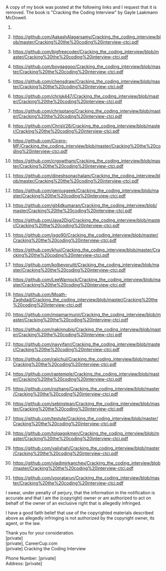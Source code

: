 A copy of my book was posted at the following links and I request that 
it is removed. The book is "Cracking the Coding Interview" by Gayle 
Laakmann McDowell.  

1.  
  
2. https://github.com/AakashAlagarsamy/Cracking_the_coding_interview/blob/master/Cracking%20the%20coding%20interview-ctci.pdf  
  
3. https://github.com/bigfreecoder/Cracking_the_coding_interview/blob/master/Cracking%20the%20coding%20interview-ctci.pdf  
  
4. https://github.com/boygaggoo/Cracking_the_coding_interview/blob/master/Cracking%20the%20coding%20interview-ctci.pdf  
  
5. https://github.com/chensdraw/Cracking_the_coding_interview/blob/master/Cracking%20the%20coding%20interview-ctci.pdf  
  
6. https://github.com/chrisk447/Cracking_the_coding_interview/blob/master/Cracking%20the%20coding%20interview-ctci.pdf  
  
7. https://github.com/chrisptang/Cracking_the_coding_interview/blob/master/Cracking%20the%20coding%20interview-ctci.pdf  
  
8. https://github.com/ChrisV26/Cracking_the_coding_interview/blob/master/Cracking%20the%20coding%20interview-ctci.pdf  
  
9. https://github.com/Cicero-MF/Cracking_the_coding_interview/blob/master/Cracking%20the%20coding%20interview-ctci.pdf  
  
10. https://github.com/crgowtham/Cracking_the_coding_interview/blob/master/Cracking%20the%20coding%20interview-ctci.pdf  
  
11. https://github.com/dineshsonachalam/Cracking_the_coding_interview/blob/master/Cracking%20the%20coding%20interview-ctci.pdf  
  
12. https://github.com/geniusgeek/Cracking_the_coding_interview/blob/master/Cracking%20the%20coding%20interview-ctci.pdf  
  
13. https://github.com/git4dkumaran/Cracking_the_coding_interview/blob/master/Cracking%20the%20coding%20interview-ctci.pdf  
  
14. https://github.com/Java2Dig/Cracking_the_coding_interview/blob/master/Cracking%20the%20coding%20interview-ctci.pdf  
  
15. https://github.com/jsgo90/Cracking_the_coding_interview/blob/master/Cracking%20the%20coding%20interview-ctci.pdf  
  
16. https://github.com/khui/Cracking_the_coding_interview/blob/master/Cracking%20the%20coding%20interview-ctci.pdf  
  
17. https://github.com/kolbeypruitt/Cracking_the_coding_interview/blob/master/Cracking%20the%20coding%20interview-ctci.pdf  
  
18. https://github.com/LeeWarnock/Cracking_the_coding_interview/blob/master/Cracking%20the%20coding%20interview-ctci.pdf  
  
19. https://github.com/Moath-Zaghdad/Cracking_the_coding_interview/blob/master/Cracking%20the%20coding%20interview-ctci.pdf  
  
20. https://github.com/mqamarmunir/Cracking_the_coding_interview/blob/master/Cracking%20the%20coding%20interview-ctci.pdf  
  
21. https://github.com/nakinnubis/Cracking_the_coding_interview/blob/master/Cracking%20the%20coding%20interview-ctci.pdf  
  
22. https://github.com/navyifanr/Cracking_the_coding_interview/blob/master/Cracking%20the%20coding%20interview-ctci.pdf  
  
23. https://github.com/raiichul/Cracking_the_coding_interview/blob/master/Cracking%20the%20coding%20interview-ctci.pdf  
  
24. https://github.com/raptemple/Cracking_the_coding_interview/blob/master/Cracking%20the%20coding%20interview-ctci.pdf  
  
25. https://github.com/rozhang/Cracking_the_coding_interview/blob/master/Cracking%20the%20coding%20interview-ctci.pdf  
  
26. https://github.com/sebinstean/Cracking_the_coding_interview/blob/master/Cracking%20the%20coding%20interview-ctci.pdf  
  
27. https://github.com/testule/Cracking_the_coding_interview/blob/master/Cracking%20the%20coding%20interview-ctci.pdf  
  
28. https://github.com/tolgagokmen/Cracking_the_coding_interview/blob/master/Cracking%20the%20coding%20interview-ctci.pdf  
  
29. https://github.com/valishah/Cracking_the_coding_interview/blob/master/Cracking%20the%20coding%20interview-ctci.pdf  
  
30. https://github.com/vladimirkanchev/Cracking_the_coding_interview/blob/master/Cracking%20the%20coding%20interview-ctci.pdf  
  
31. https://github.com/vooratarun/Cracking_the_coding_interview/blob/master/Cracking%20the%20coding%20interview-ctci.pdf  

I swear, under penalty of perjury, that the information in the 
notification is accurate and that I am the (copyright) owner or am 
authorized to act on behalf of the owner of an exclusive right that is 
allegedly infringed.  

I have a good faith belief that use of the copyrighted materials 
described above as allegedly infringing is not authorized by the 
copyright owner, its agent, or the law.  

Thank you for your consideration.   
[private]  
[private], CareerCup.com   
[private] Cracking the Coding Interview  

Phone Number: [private]  
Address: [private]  
